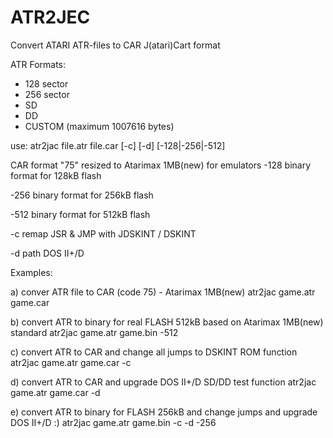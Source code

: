 # ATR2JEC
Convert ATARI ATR-files to CAR J(atari)Cart format

ATR Formats:
- 128 sector
- 256 sector
- SD
- DD
- CUSTOM (maximum 1007616 bytes)

use:
atr2jac file.atr file.car [-c] [-d] [-128|-256|-512]

CAR  format "75" resized to Atarimax 1MB(new) for emulators
-128  binary format for 128kB flash

-256  binary format for 256kB flash

-512  binary format for 512kB flash

-c  remap JSR & JMP with JDSKINT / DSKINT

-d  path DOS II+/D

Examples:

a) conver ATR file to CAR (code 75) - Atarimax 1MB(new)
atr2jac game.atr game.car

b) convert ATR to binary for real FLASH 512kB based on Atarimax 1MB(new) standard
atr2jac game.atr game.bin -512

c) convert ATR to CAR and change all jumps to DSKINT ROM function
atr2jac game.atr game.car -c

d) convert ATR to CAR and upgrade DOS II+/D SD/DD test function
atr2jac game.atr game.car -d

e) convert ATR to binary for FLASH 256kB and change jumps and upgrade DOS II+/D :)
atr2jac game.atr game.bin -c -d -256

